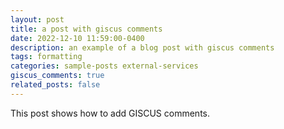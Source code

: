 ```yaml
---
layout: post
title: a post with giscus comments
date: 2022-12-10 11:59:00-0400
description: an example of a blog post with giscus comments
tags: formatting
categories: sample-posts external-services
giscus_comments: true
related_posts: false
---
```


This post shows how to add GISCUS comments.
